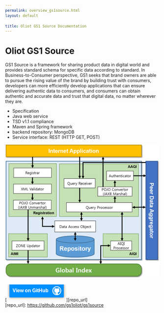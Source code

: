 ```yaml
---
permalink: overview_gs1source.html
layout: default

title: Oliot GS1 Source Documentation
---
```


Oliot GS1 Source
===========================================
GS1 Source is a framework for sharing product data in digital world and provides standard schema for specific data according to standard. In Business-to-Consumer perspective, GS1 seeks that brand owners are able to pursue the rising value of the brand by building trust with consumers, developers can more efficiently develop applications that can ensure delivering authentic data to consumers, and consumers can obtain authentic and accurate data and trust that digital data, no matter wherever they are.

* Specification
 * Java web service
 * TSD v1.1 compliance
 * Maven and Spring framework
 * backend repository: MongoDB
 * Service interface: REST (HTTP GET, POST)

![thumbnail](images/gs1source-pics/DataAggregator_v2_3.png)

[![thumbnail](images/viewon.png)][repo_url]  
[repo_url]: https://github.com/gs1oliot/gs1source
